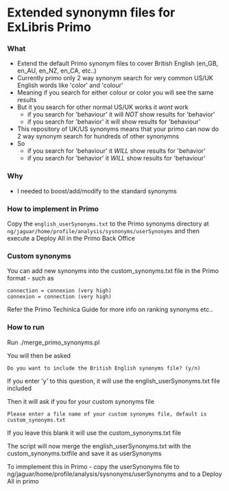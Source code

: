 Extended synonymn files for ExLibris Primo
=========
### What

  * Extend the default Primo synonym files to cover British English (en_GB, en_AU, en_NZ, en_CA, etc..)
  * Currently primo only 2 way synonym search for very common US/UK English words like 'color' and 'colour'
  * Meaning if you search for either colour or color you will see the same results
  * But it you search for other normal US/UK works it *wont* work
      * if you search for 'behaviour' it will *NOT* show results for 'behavior'
      * if you search for 'behavior' it will show results for 'behaviour'
  * This repository of UK/US synonyms means that your primo can now do 2 way synonym search for hundreds of other synonymns
  * So
      * if you search for 'behaviour' it *WILL* show results for 'behavior'
      * if you search for 'behavior' it *WILL* show results for 'behaviour'
 
### Why 

  * I needed to boost/add/modify to the standard synonyms

### How to implement in Primo

Copy the `english_userSynonyms.txt` to the Primo synonyms directory at `ng/jaguar/home/profile/analysis/sysnonyms/userSynonyms` and then execute a Deploy All in the Primo Back Office

### Custom synonyms

You can add new synonyms into the custom_synonyms.txt file in the Primo format - such as

    connection = connexion (very high)
    connexion = connection (very high)

Refer the Primo Techinlca Guide for more info on ranking synonyms etc..

### How to run

Run
    ./merge_primo_synonyms.pl

You will then be asked 

    Do you want to include the British English synonyms file? (y/n)

If you enter 'y' to this question, it will use the english_userSynonyms.txt file included

Then it will ask if you for your custom synonyms file

    Please enter a file name of your custom synonyms file, default is custom_synonyms.txt
    
If you leave this blank it will use the custom_synonyms.txt file

The script will now merge the english_userSynonyms.txt with the custom_synonyms.txtfile and save it as userSynonyms

To immplement this in Primo - copy the userSynonyms file to ng/jaguar/home/profile/analysis/sysnonyms/userSynonyms and to a Deploy All in primo 

